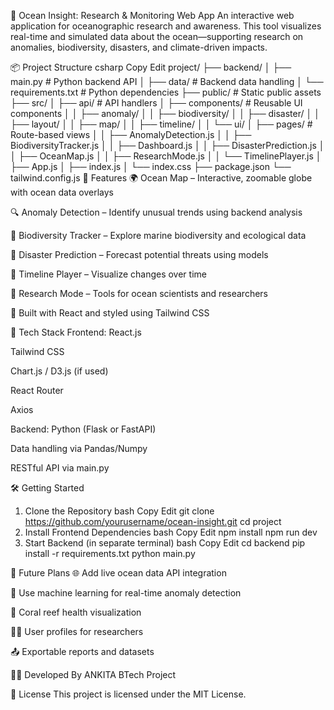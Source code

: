 🌊 Ocean Insight: Research & Monitoring Web App
An interactive web application for oceanographic research and awareness. This tool visualizes real-time and simulated data about the ocean—supporting research on anomalies, biodiversity, disasters, and climate-driven impacts.

📦 Project Structure
csharp
Copy
Edit
project/
├── backend/
│   ├── main.py               # Python backend API
│   ├── data/                 # Backend data handling
│   └── requirements.txt      # Python dependencies
├── public/                   # Static public assets
├── src/
│   ├── api/                  # API handlers
│   ├── components/           # Reusable UI components
│   │   ├── anomaly/
│   │   ├── biodiversity/
│   │   ├── disaster/
│   │   ├── layout/
│   │   ├── map/
│   │   ├── timeline/
│   │   └── ui/
│   ├── pages/                # Route-based views
│   │   ├── AnomalyDetection.js
│   │   ├── BiodiversityTracker.js
│   │   ├── Dashboard.js
│   │   ├── DisasterPrediction.js
│   │   ├── OceanMap.js
│   │   ├── ResearchMode.js
│   │   └── TimelinePlayer.js
│   ├── App.js
│   ├── index.js
│   └── index.css
├── package.json
└── tailwind.config.js
🚀 Features
🌍 Ocean Map – Interactive, zoomable globe with ocean data overlays

🔍 Anomaly Detection – Identify unusual trends using backend analysis

🌱 Biodiversity Tracker – Explore marine biodiversity and ecological data

🌊 Disaster Prediction – Forecast potential threats using models

📆 Timeline Player – Visualize changes over time

🧪 Research Mode – Tools for ocean scientists and researchers

🎨 Built with React and styled using Tailwind CSS

🧰 Tech Stack
Frontend:
React.js

Tailwind CSS

Chart.js / D3.js (if used)

React Router

Axios

Backend:
Python (Flask or FastAPI)

Data handling via Pandas/Numpy

RESTful API via main.py

🛠️ Getting Started
1. Clone the Repository
bash
Copy
Edit
git clone https://github.com/yourusername/ocean-insight.git
cd project
2. Install Frontend Dependencies
bash
Copy
Edit
npm install
npm run dev
3. Start Backend (in separate terminal)
bash
Copy
Edit
cd backend
pip install -r requirements.txt
python main.py


🔮 Future Plans
🌐 Add live ocean data API integration

🧠 Use machine learning for real-time anomaly detection

🪸 Coral reef health visualization

👩‍🔬 User profiles for researchers

📤 Exportable reports and datasets

👨‍💻 Developed By
ANKITA
BTech Project


📃 License
This project is licensed under the MIT License.

